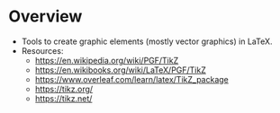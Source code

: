 # Overview

- Tools to create graphic elements (mostly vector graphics) in LaTeX.
- Resources:
    + https://en.wikipedia.org/wiki/PGF/TikZ
    + https://en.wikibooks.org/wiki/LaTeX/PGF/TikZ
    + https://www.overleaf.com/learn/latex/TikZ_package
    + https://tikz.org/
    + https://tikz.net/
